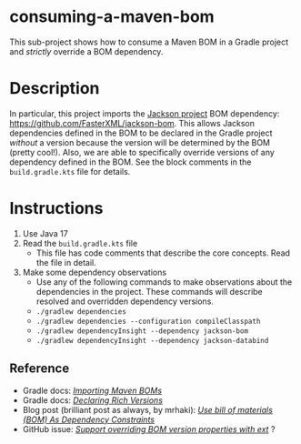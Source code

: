 # consuming-a-maven-bom

This sub-project shows how to consume a Maven BOM in a Gradle project and *strictly* override a BOM dependency.

# Description

In particular, this project imports the [Jackson project](https://github.com/FasterXML/jackson) BOM dependency: <https://github.com/FasterXML/jackson-bom>.
This allows Jackson dependencies defined in the BOM to be declared in the Gradle project *without* a version because
the version will be determined by the BOM (pretty cool!). Also, we are able to specifically override versions of any
dependency defined in the BOM. See the block comments in the `build.gradle.kts` file for details.

# Instructions

1. Use Java 17
2. Read the `build.gradle.kts` file
   * This file has code comments that describe the core concepts. Read the file in detail.
3. Make some dependency observations
   * Use any of the following commands to make observations about the dependencies in the project. These commands will
     describe resolved and overridden dependency versions.
   * `./gradlew dependencies`
   * `./gradlew dependencies --configuration compileClasspath`
   * `./gradlew dependencyInsight --dependency jackson-bom`
   * `./gradlew dependencyInsight --dependency jackson-databind`

## Reference

* Gradle docs: [_Importing Maven BOMs_](https://docs.gradle.org/current/userguide/platforms.html#sub:bom_import)
* Gradle docs: [_Declaring Rich Versions_](https://docs.gradle.org/current/userguide/rich_versions.html#sec:strict-version)
* Blog post (brilliant post as always, by mrhaki): [_Use bill of materials (BOM) As Dependency Constraints_](https://mrhaki.blogspot.com/2019/04/gradle-goodness-use-bill-of-materials.html)
* GitHub issue: [_Support overriding BOM version properties with ext_](https://github.com/gradle/gradle/issues/9160) ?

